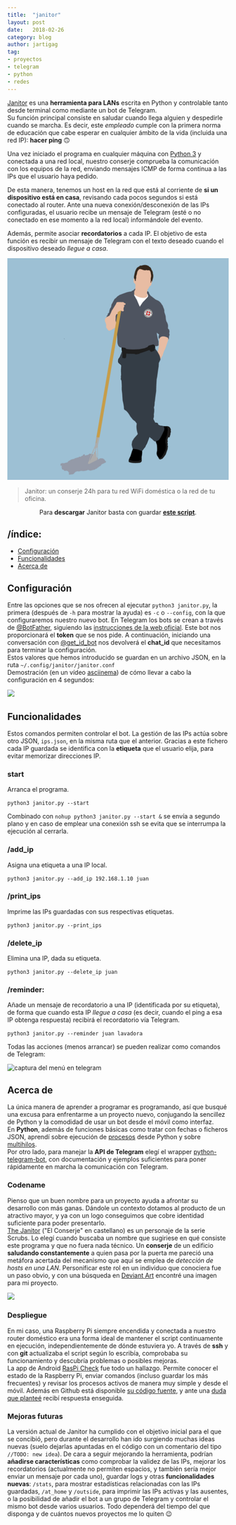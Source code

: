 ```yaml
---
title:  "janitor"
layout: post
date:   2018-02-26
category: blog
author: jartigag
tag:
- proyectos
- telegram
- python
- redes
---
```


[Janitor](https://github.com/jartigag/janitor) es una **herramienta para LANs** escrita en Python y controlable tanto desde terminal como mediante un bot de Telegram.  
Su función principal consiste en saludar cuando llega alguien y despedirle cuando se marcha. Es decir, este *empleado* cumple con la primera norma de educación que cabe esperar en cualquier ámbito de la vida (incluida una red IP): **hacer ping** 🙃

Una vez iniciado el programa en cualquier máquina con [Python 3](https://www.python.org/) y conectada a una red local, nuestro conserje comprueba la comunicación con los equipos de la red, enviando mensajes ICMP de forma continua a las IPs que el usuario haya pedido.

De esta manera, tenemos un host en la red que está al corriente de **si un dispositivo está en casa**, revisando cada pocos segundos si está conectado al router. Ante una nueva conexión/desconexión de las IPs configuradas, el usuario recibe un mensaje de Telegram (esté o no conectado en ese momento a la red local) informándole del evento.

Además, permite asociar **recordatorios** a cada IP. El objetivo de esta función es recibir un mensaje de Telegram con el texto deseado cuando el dispositivo deseado *llegue a casa*.

![](https://raw.githubusercontent.com/jartigag/janitor/master/janitor.png)

> Janitor: un conserje 24h para tu red WiFi doméstica o la red de tu oficina.

<p style="text-align: center;">Para <b>descargar</b> Janitor basta con guardar <a href="https://raw.githubusercontent.com/jartigag/janitor/master/janitor.py"><b>este script</b></a>.</p>

## /índice:
- [Configuración](#Configuración)
- [Funcionalidades](#Funcionalidades)
- [Acerca de](#Acerca-de)

## Configuración

Entre las opciones que se nos ofrecen al ejecutar `python3 janitor.py`, la primera (después de `-h` para mostrar la ayuda) es `-c` o `--config`, con la que configuraremos nuestro nuevo bot.
En Telegram los bots se crean a través de [@BotFather](https://telegram.me/botfather), siguiendo las [instrucciones de la web oficial](https://core.telegram.org/bots#6-botfather). Este bot nos proporcionará el **token** que se nos pide. A continuación, iniciando una conversación con [@get_id_bot](https://telegram.me/get_it_bot) nos devolverá el **chat_id** que necesitamos para terminar la configuración.  
Estos valores que hemos introducido se guardan en un archivo JSON, en la ruta `~/.config/janitor/janitor.conf`  
Demostración (en un vídeo [asciinema](https://asciinema.org)) de cómo llevar a cabo la configuración en 4 segundos:

<a href="https://asciinema.org/a/165092" target="_blank"><img src="https://asciinema.org/a/165092.png" /></a>

## Funcionalidades
Estos comandos permiten controlar el bot. La gestión de las IPs actúa sobre otro JSON, `ips.json`, en la misma ruta que el anterior. Gracias a este fichero cada IP guardada se identifica con la **etiqueta** que el usuario elija, para evitar memorizar direcciones IP.

### start
Arranca el programa.
```
python3 janitor.py --start
```
Combinado con `nohup python3 janitor.py --start &` se envía a segundo plano y en caso de emplear una conexión ssh se evita que se interrumpa la ejecución al cerrarla.

### /add_ip
Asigna una etiqueta a una IP local.
```
python3 janitor.py --add_ip 192.168.1.10 juan
```

### /print_ips
Imprime las IPs guardadas con sus respectivas etiquetas.
```
python3 janitor.py --print_ips
```

### /delete_ip
Elimina una IP, dada su etiqueta.
```
python3 janitor.py --delete_ip juan
```

### /reminder:
Añade un mensaje de recordatorio a una IP (identificada por su etiqueta), de forma que cuando esta IP *llegue a casa* (es decir, cuando el ping a esa IP obtenga respuesta) recibirá el recordatorio vía Telegram.
```
python3 janitor.py --reminder juan lavadora
```

Todas las acciones (menos arrancar) se pueden realizar como comandos de Telegram:

![captura del menú en telegram]({{site.baseurl}}/assets/images/posts/telegram-janitor.png)

## Acerca de

La única manera de aprender a programar es programando, así que busqué una excusa para enfrentarme a un proyecto nuevo, conjugando la sencillez de Python y la comodidad de usar un bot desde el móvil como interfaz.  
En **Python**, además de funciones básicas como tratar con fechas o ficheros JSON, aprendí sobre ejecución de [procesos](https://docs.python.org/3/library/subprocess.html) desde Python y sobre [multihilos](https://docs.python.org/3/library/threading.html).  
Por otro lado, para manejar la **API de Telegram** elegí el wrapper [python-telegram-bot](https://python-telegram-bot.org/), con documentación y ejemplos suficientes para poner rápidamente en marcha la comunicación con Telegram.

### Codename
Pienso que un buen nombre para un proyecto ayuda a afrontar su desarrollo con más ganas. Dándole un contexto dotamos al producto de un atractivo mayor, y ya con un logo conseguimos que cobre identidad suficiente para poder presentarlo.  
[The Janitor](https://en.wikipedia.org/wiki/Janitor_(Scrubs)) ("El Conserje" en castellano) es un personaje de la serie Scrubs. Lo elegí cuando buscaba un nombre que sugiriese en qué consiste este programa y que no fuera nada técnico. Un **conserje** de un edificio **saludando constantemente** a quien pasa por la puerta me pareció una metáfora acertada del mecanismo que aquí se emplea de *detección de hosts en una LAN*. Personificar este rol en un individuo que conociera fue un paso obvio, y con una búsqueda en [Deviant Art](https://11kaito11.deviantart.com/art/Scrubs-Wallpaper-11-330396239) encontré una imagen para mi proyecto.

[![](https://img.youtube.com/vi/9_Vd08LoB_4/0.jpg)](https://youtu.be/9_Vd08LoB_4)

### Despliegue

En mi caso, una Raspberry Pi siempre encendida y conectada a nuestro router doméstico era una forma ideal de mantener el script continuamente en ejecución, independientemente de dónde estuviera yo. A través de **ssh** y con **git** actualizaba el script según lo escribía, comprobaba su funcionamiento y descubría problemas o posibles mejoras.  
La app de Android [RasPi Check](https://play.google.com/store/apps/details?id=de.eidottermihi.raspicheck) fue todo un hallazgo. Permite conocer el estado de la Raspberry Pi, enviar comandos (incluso guardar los más frecuentes) y revisar los procesos activos de manera muy simple y desde el móvil. Además en Github está disponible [su código fuente](https://github.com/eidottermihi/rpicheck), y ante una [duda que planteé](https://github.com/eidottermihi/rpicheck/issues/171) recibí respuesta enseguida.

### Mejoras futuras

La versión actual de Janitor ha cumplido con el objetivo inicial para el que se concibió, pero durante el desarrollo han ido surgiendo muchas ideas nuevas (suelo dejarlas apuntadas en el código con un comentario del tipo `//TODO: new idea`). De cara a seguir mejorando la herramienta, podrían **añadirse características** como comprobar la validez de las IPs, mejorar los recordatorios (actualmente no permiten espacios, y también sería mejor enviar un mensaje por cada uno), guardar logs y otras **funcionalidades nuevas**: `/stats`, para mostrar estadísticas relacionadas con las IPs guardadas, `/at_home` y `/outside`, para imprimir las IPs activas y las ausentes, o la posibilidad de añadir el bot a un grupo de Telegram y controlar el mismo bot desde varios usuarios. Todo dependerá del tiempo del que disponga y de cuántos nuevos proyectos me lo quiten 😉
